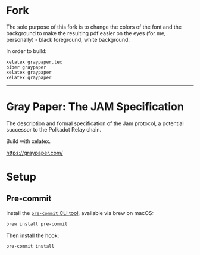# Fork
The sole purpose of this fork is to change the colors of the font and the background to make the resulting pdf easier on 
the eyes (for me, personally) - black foreground, white background.

In order to build:
```shell
xelatex graypaper.tex
biber graypaper
xelatex graypaper
xelatex graypaper
```
---
# Gray Paper: The JAM Specification

The description and formal specification of the Jam protocol, a potential successor to the Polkadot Relay chain.

Build with xelatex.

https://graypaper.com/

# Setup
## Pre-commit
Install the [`pre-commit` CLI tool](https://pre-commit.com/), available via brew on macOS:
```sh
brew install pre-commit
```

Then install the hook:
```sh
pre-commit install
```